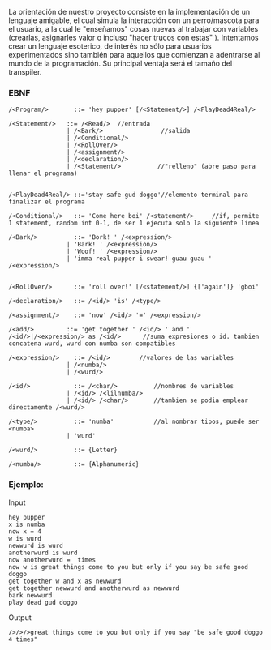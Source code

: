 La orientación de nuestro proyecto consiste en la implementación de un lenguaje amigable, el cual simula la interacción con un perro/mascota para el usuario, a la cual le "enseñamos" cosas nuevas al trabajar con variables (crearlas, asignarles valor o incluso "hacer trucos con estas" ). Intentamos crear un lenguaje esoterico, de interés no sólo para usuarios experimentados sino también para aquellos que comienzan a adentrarse al mundo de la programación. Su principal ventaja será el tamaño del transpiler.

### EBNF
```
/<Program/>       ::= 'hey pupper' [/<Statement/>] /<PlayDead4Real/>

/<Statement/>	::= /<Read/>  //entrada
                | /<Bark/>                //salida
                | /<Conditional/>
                | /<RollOver/>
	        	| /<assignment/>
	        	| /<declaration/>
	        	| /<Statement/>          //"relleno" (abre paso para llenar el programa) 
	        	
            
/<PlayDead4Real/> ::='stay safe gud doggo'//elemento terminal para finalizar el programa

/<Conditional/>   ::= 'Come here boi' /<statement/>     //if, permite 1 statement, random int 0-1, de ser 1 ejecuta solo la siguiente linea

/<Bark/>          ::= 'Bork! ' /<expression/>
                | 'Bark! ' /<expression/>
                | 'Woof! ' /<expression/>
                | 'imma real pupper i swear! guau guau ' /<expression/>


/<RollOver/>      ::= 'roll over!' [/<statement/>] {['again']} 'gboi'

/<declaration/>   ::= /<id/> 'is' /<type/>

/<assignment/>    ::= 'now' /<id/> '=' /<expression/>

/<add/>			::= 'get together ' /<id/> ' and ' /<id/>|/<expression/> as /<id/>      //suma expresiones o id. tambien concatena wurd, wurd con numba son compatibles

/<expression/>    ::= /<id/>        //valores de las variables
	        	| /<numba/>
	        	| /<wurd/>

/<id/>            ::= /<char/>          //nombres de variables
	        	| /<id/> /<lilnumba/>
	        	| /<id/> /<char/>		//tambien se podia emplear directamente /<wurd/> 

/<type/>          ::= 'numba'           //al nombrar tipos, puede ser <numba>
	        	| 'wurd'

/<wurd/>          ::= {Letter}

/<numba/>         ::= {Alphanumeric}

```
### Ejemplo:

Input
```
hey pupper
x is numba
now x = 4
w is wurd
newwurd is wurd
anotherwurd is wurd
now anotherwurd =  times
now w is great things come to you but only if you say be safe good doggo 
get together w and x as newwurd
get together newwurd and anotherwurd as newwurd
bark newwurd
play dead gud doggo
```
Output
```
/>/>/>great things come to you but only if you say "be safe good doggo 4 times"
```